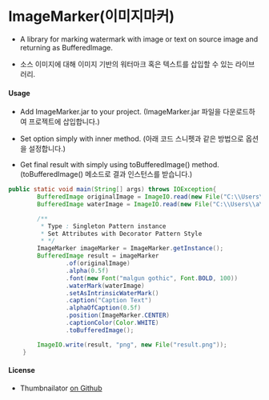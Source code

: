 # ImageMarker(이미지마커)

- A library for marking watermark with image or text on source image and returning as BufferedImage.

- 소스 이미지에 대해 이미지 기반의 워터마크 혹은 텍스트를 삽입할 수 있는 라이브러리.

#### Usage

- Add ImageMarker.jar to your project. (ImageMarker.jar 파일을 다운로드하여 프로젝트에 삽입합니다.)

- Set option simply with inner method. (아래 코드 스니펫과 같은 방법으로 옵션을 설정합니다.)

- Get final result with simply using toBufferedImage() method. (toBufferedImage() 메소드로 결과 인스턴스를 받습니다.)

```java
public static void main(String[] args) throws IOException{
        BufferedImage originalImage = ImageIO.read(new File("C:\\Users\\a\\IdeaProjects\\ImageMarker\\or.png"));
        BufferedImage waterImage = ImageIO.read(new File("C:\\Users\\a\\IdeaProjects\\ImageMarker\\water.png"));

        /**
         * Type : Singleton Pattern instance
         * Set Attributes with Decorator Pattern Style
         * */
        ImageMarker imageMarker = ImageMarker.getInstance();
        BufferedImage result = imageMarker
                .of(originalImage)
                .alpha(0.5f)
                .font(new Font("malgun gothic", Font.BOLD, 100))
                .waterMark(waterImage)
                .setAsIntrinsicWaterMark()
                .caption("Caption Text")
                .alphaOfCaption(0.5f)
                .position(ImageMarker.CENTER)
                .captionColor(Color.WHITE)
                .toBufferedImage();

        ImageIO.write(result, "png", new File("result.png"));
    }
```

#### License

- Thumbnailator [on Github](https://github.com/coobird/thumbnailator)